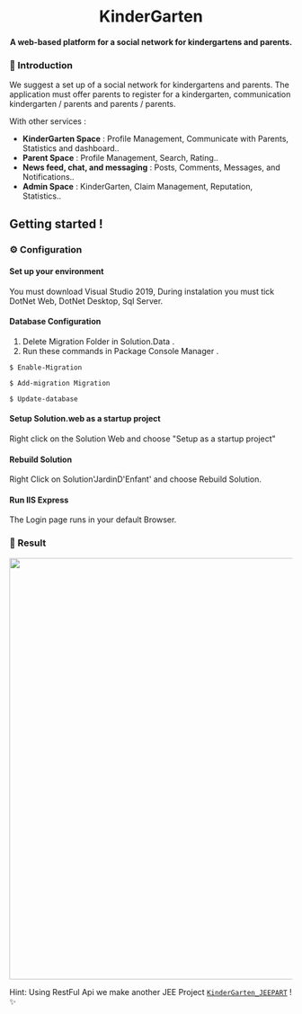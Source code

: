 <h1 align="center">
   KinderGarten
</h1>

<h4  align="center">  
  A web-based platform for a social network for kindergartens and parents.
</h4>

### :speech_balloon: Introduction
We suggest a set up of a social network for kindergartens and parents. The application must offer parents to register for a kindergarten, communication kindergarten / parents and parents / parents.

With other services :
- **KinderGarten Space** : Profile Management, Communicate with Parents, Statistics and dashboard..
- **Parent Space** : Profile Management, Search, Rating..
- **News feed, chat, and messaging** : Posts, Comments, Messages, and Notifications..
- **Admin Space** : KinderGarten, Claim Management, Reputation, Statistics..

## Getting started !

### :gear: Configuration 

#### Set up your environment

You must download Visual Studio 2019, During instalation you must tick DotNet Web, DotNet Desktop, Sql Server.

#### Database Configuration
1. Delete Migration Folder in Solution.Data .
2. Run these commands in Package Console Manager .
```
$ Enable-Migration
```
```
$ Add-migration Migration
```
```
$ Update-database
```
#### Setup Solution.web as a startup project

Right click on the Solution Web and choose "Setup as a startup project"

#### Rebuild Solution

Right Click on Solution'JardinD'Enfant' and choose Rebuild Solution.

#### Run IIS Express

The Login page runs in your default Browser.

### :open_book: Result
<img src="https://user-images.githubusercontent.com/47121168/85171006-7fe3be80-b26e-11ea-9a93-58ccdadccbb9.PNG" width="750"/> 

Hint: Using RestFul Api we make another JEE Project <a href="https://github.com/ihebsd/KinderGarten-JEEPart">`KinderGarten_JEEPART`</a> ! :sparkles:

